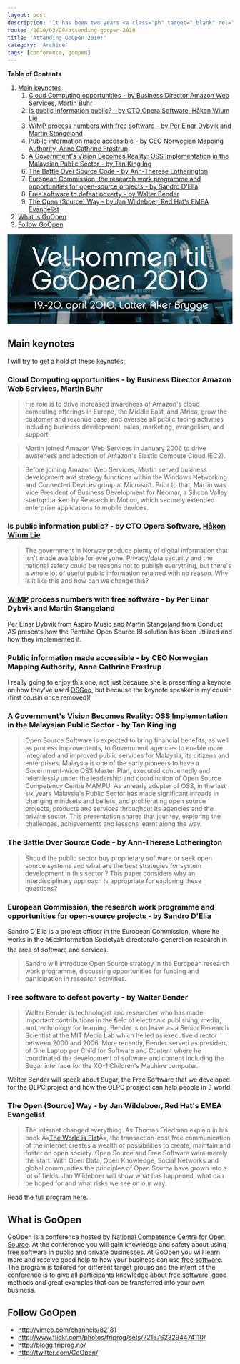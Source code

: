 ```yaml
---
layout: post
description: 'It has been two years <a class="ph" target="_blank" rel="noopener noreferrer" href="http://phun-ky.net/2008/03/attending-goopen-2008">since last time</a>, but at last, this year I am attending <a class="ph" target="_blank" rel="noopener noreferrer" href="http://www.goopen.no">GoOpen</a> 2010!'
route: /2010/03/29/attending-goopen-2010
title: 'Attending GoOpen 2010!'
category: 'Archive'
tags: [conference, goopen]
---
```


**Table of Contents**

1. [Main keynotes](#main-keynotes)
   1. [Cloud Computing opportunities - by Business Director Amazon Web Services, Martin Buhr](#cloud-computing-opportunities---by-business-director-amazon-web-services-martin-buhr)
   2. [Is public information public? - by CTO Opera Software, Håkon Wium Lie](#is-public-information-public---by-cto-opera-software-håkon-wium-lie)
   3. [WiMP process numbers with free software - by Per Einar Dybvik and Martin Stangeland](#wimp-process-numbers-with-free-software---by-per-einar-dybvik-and-martin-stangeland)
   4. [Public information made accessible - by CEO Norwegian Mapping Authority, Anne Cathrine Frøstrup](#public-information-made-accessible---by-ceo-norwegian-mapping-authority-anne-cathrine-frøstrup)
   5. [A Government's Vision Becomes Reality: OSS Implementation in the Malaysian Public Sector - by Tan King Ing](#a-governments-vision-becomes-reality-oss-implementation-in-the-malaysian-public-sector---by-tan-king-ing)
   6. [The Battle Over Source Code - by Ann-Therese Lotherington](#the-battle-over-source-code---by-ann-therese-lotherington)
   7. [European Commission, the research work programme and opportunities for open-source projects - by Sandro D'Elia](#european-commission-the-research-work-programme-and-opportunities-for-open-source-projects---by-sandro-delia)
   8. [Free software to defeat poverty - by Walter Bender](#free-software-to-defeat-poverty---by-walter-bender)
   9. [The Open (Source) Way - by Jan Wildeboer, Red Hat's EMEA Evangelist](#the-open-source-way---by-jan-wildeboer-red-hats-emea-evangelist)
2. [What is GoOpen](#what-is-goopen)
3. [Follow GoOpen](#follow-goopen)

![Attending GoOpen 2010](/assets/img/blog/imgc4928b9eb8ca15678b567d7c5864c1f0.png)

## Main keynotes

I will try to get a hold of these keynotes:

### Cloud Computing opportunities - by Business Director Amazon Web Services, <a class="ph" target="_blank" rel="noopener noreferrer" href="http://lu.linkedin.com/in/martinbuhr">Martin Buhr</a>

> His role is to drive increased awareness of Amazon's cloud computing offerings
> in Europe, the Middle East, and Africa, grow the customer and revenue base,
> and oversee all public facing activities including business development,
> sales, marketing, evangelism, and support.

> Martin joined Amazon Web Services in January 2006 to drive awareness and
> adoption of Amazon's Elastic Compute Cloud (EC2).

> Before joining Amazon Web Services, Martin served business development and
> strategy functions within the Windows Networking and Connected Devices group
> at Microsoft. Prior to that, Martin was Vice President of Business Development
> for Neomar, a Silicon Valley startup backed by Research in Motion, which
> securely extended enterprise applications to mobile devices.

### Is public information public? - by CTO Opera Software, <a class="ph" target="_blank" rel="noopener noreferrer" href="http://people.opera.com/howcome/">Håkon Wium Lie</a>

> The government in Norway produce plenty of digital information that isn't made
> available for everyone. Privacy/data security and the national safety could be
> reasons not to publish everything, but there's a whole lot of useful public
> information retained with no reason. Why is it like this and how can we change
> this?

### <a class="ph" target="_blank" rel="noopener noreferrer" href="http://wimp.no/">WiMP</a> process numbers with free software - by Per Einar Dybvik and Martin Stangeland

Per Einar Dybvik from Aspiro Music and Martin Stangeland from Conduct AS
presents how the Pentaho Open Source BI solution has been utilized and how they
implemented it.

### Public information made accessible - by CEO Norwegian Mapping Authority, Anne Cathrine Fr&oslash;strup

I really going to enjoy this one, not just because she is presenting a keynote
on how they've used
<a class="ph" target="_blank" rel="noopener noreferrer" href="http://www.osgeo.org/">OSGeo</a>,
but because the keynote speaker is my cousin (first cousin once removed)!

### A Government's Vision Becomes Reality: OSS Implementation in the Malaysian Public Sector - by Tan King Ing

> Open Source Software is expected to bring financial benefits, as well as
> process improvements, to Government agencies to enable more integrated and
> improved public services for Malaysia, its citizens and enterprises. Malaysia
> is one of the early pioneers to have a Government-wide OSS Master Plan,
> executed concertedly and relentlessly under the leadership and coordination of
> Open Source Competency Centre MAMPU. As an early adopter of OSS, in the last
> six years Malaysia's Public Sector has made significant inroads in changing
> mindsets and beliefs, and proliferating open source projects, products and
> services throughout its agencies and the private sector. This presentation
> shares that journey, exploring the challenges, achievements and lessons learnt
> along the way.

### The Battle Over Source Code - by Ann-Therese Lotherington

> Should the public sector buy proprietary software or seek open source systems
> and what are the best strategies for system development in this sector ? This
> paper considers why an interdisciplinary approach is appropriate for exploring
> these questions?

### European Commission, the research work programme and opportunities for open-source projects - by Sandro D'Elia

Sandro D'Elia is a project officer in the European Commission, where he works in
the â€œInformation Societyâ€ directorate-general on research in the area of
software and services.

> Sandro will introduce Open Source strategy in the European research work
> programme, discussing opportunities for funding and participation in research
> activities.

### Free software to defeat poverty - by Walter Bender

> Walter Bender is technologist and researcher who has made important
> contributions in the field of electronic publishing, media, and technology for
> learning. Bender is on leave as a Senior Research Scientist at the MIT Media
> Lab which he led as executive director between 2000 and 2006. More recently,
> Bender served as president of One Laptop per Child for Software and Content
> where he coordinated the development of software and content including the
> Sugar interface for the XO-1 Children's Machine computer.

Walter Bender will speak about Sugar, the Free Software that we developed for
the OLPC project and how the OLPC prosject can help people in 3 world.

### The Open (Source) Way - by Jan Wildeboer, Red Hat's EMEA Evangelist

> The internet changed everything. As Thomas Friedman explain in his book
> Â«<a class="ph" target="_blank" rel="noopener noreferrer" href="http://en.wikipedia.org/wiki/The_World_Is_Flat">The
> World is Flat</a>Â», the transaction-cost free communication of the internet
> creates a wealth of possibilities to create, maintain and foster on open
> society. Open Source and Free Software were merely the start. With Open Data,
> Open Knowledge, Social Networks and global communities the principles of Open
> Source have grown into a lot of fields. Jan Wildeboer will show what has
> happened, what can be hoped for and what risks we see on our way.

Read the
<a class="ph" target="_blank" rel="noopener noreferrer" href="http://www.goopen.no/program/">full
program here</a>.

## What is GoOpen

GoOpen is a conference hosted by
<a class="ph" target="_blank" rel="noopener noreferrer" href="http://blogg.friprog.no/">National
Competence Centre for Open Source</a>. At the conference you will gain knowledge
and safety about using
<a class="ph" target="_blank" rel="noopener noreferrer" href="http://www.gnu.org/philosophy/free-sw.html">free
software</a> in public and private businesses. At GoOpen you will learn more and
receive good help to how your business can use
<a class="ph" target="_blank" rel="noopener noreferrer" href="http://www.gnu.org/philosophy/free-sw.html">free
software</a>. The program is tailored for different target groups and the intent
of the conference is to give all participants knowledge about
<a class="ph" target="_blank" rel="noopener noreferrer" href="http://www.gnu.org/philosophy/free-sw.html">free
software</a>, good methods and great examples that can be transferred into your
own business.

## Follow GoOpen

- <a class="ph" target="_blank" rel="noopener noreferrer" href="http://vimeo.com/channels/82181">http://vimeo.com/channels/82181</a>
- <a class="ph" target="_blank" rel="noopener noreferrer" href="http://www.flickr.com/photos/friprog/sets/72157623294474110/">http://www.flickr.com/photos/friprog/sets/72157623294474110/</a>
- <a class="ph" target="_blank" rel="noopener noreferrer" href="http://blogg.friprog.no/">http://blogg.friprog.no/</a>
- <a class="ph" target="_blank" rel="noopener noreferrer" href="http://twitter.com/GoOpen/">http://twitter.com/GoOpen/</a>
